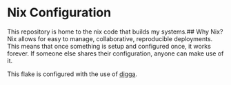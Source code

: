 # Nix Configuration

This repository is home to the nix code that builds my
systems.## Why Nix?
Nix
allows
for
easy
to
manage, collaborative, reproducible deployments. This means that once something is setup and configured once, it works forever. If someone else shares their configuration, anyone can make use of it.

This flake is configured with the use of [digga][digga].

[digga]: https://github.com/divnix/digga
